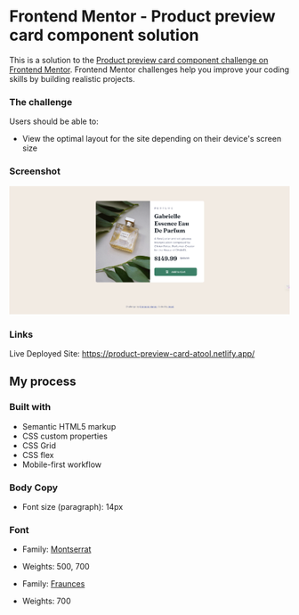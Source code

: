 # Frontend Mentor - Product preview card component solution

This is a solution to the [Product preview card component challenge on Frontend Mentor](https://www.frontendmentor.io/challenges/product-preview-card-component-GO7UmttRfa). Frontend Mentor challenges help you improve your coding skills by building realistic projects.

### The challenge

Users should be able to:

- View the optimal layout for the site depending on their device's screen size

### Screenshot

![Product preview Card](./images/product-preview-card-ss%20FM.png)

### Links
Live Deployed Site: https://product-preview-card-atool.netlify.app/

## My process

### Built with

- Semantic HTML5 markup
- CSS custom properties
- CSS Grid
- CSS flex
- Mobile-first workflow

### Body Copy

- Font size (paragraph): 14px

### Font

- Family: [Montserrat](https://fonts.google.com/specimen/Montserrat)
- Weights: 500, 700

- Family: [Fraunces](https://fonts.google.com/specimen/Fraunces)
- Weights: 700